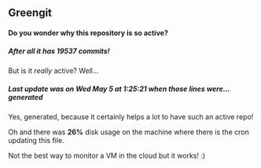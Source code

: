 ## Greengit

#### Do you wonder why this repository is so active?

##### After all it has 19537 commits!

But is it *really* active? Well...

##### Last update was on Wed May 5 at 1:25:21 when those lines were... generated

Yes, generated, because it certainly helps a lot to have such an active repo!

Oh and there was **26%** disk usage on the machine
where there is the cron updating this file.

Not the best way to monitor a VM in the cloud but it works! :)
